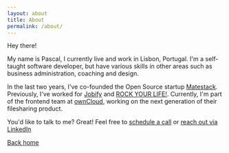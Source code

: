 ```yaml
---
layout: about
title: About
permalink: /about/
---
```


<div class="grid grid-cols-1 md:grid-cols-10">
    <div class="about-img col-span-1 md:col-span-4">
    </div>
    <div class="about-text col-span-1 md:col-span-6 py-7 px-8 md:px-16">
    <p>Hey there!</p>
    <p>My name is Pascal, I currently live and work in Lisbon, Portugal. I'm a self-taught software developer, but have various skills in other areas such as business administration, coaching and design.</p>
    <p class="my-4">
        In the last two years, I've co-founded the Open Source startup <a href="https://matestack.io/" target="_blank">Matestack</a>. Previously, I've worked for <a href="https://www.linkedin.com/company/jobify_net" target="_blank">Jobify</a> and <a href="https://rockyourlife.de/" target="_blank">ROCK YOUR LIFE!</a>. Currently, I'm part of the frontend team at <a href="https://owncloud.com target="_blank">ownCloud</a>, working on the next generation of their filesharing product.
    </p>
    <p class="text-center my-4">
        You'd like to talk to me? Great! Feel free to 
        <a href="https://calendly.com/pascalwengerter" target="_blank">schedule a call</a> or
        <a href="https://linkedin.com/in/pascalwengerter" target="_blank">reach out via LinkedIn</a>
    </p>
    <a class="text-center block mt-12" href="/">Back home</a>
    </div>
</div>
